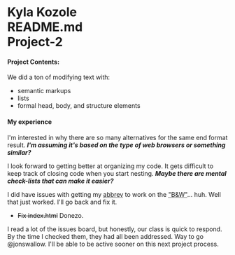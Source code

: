 <h1>Kyla Kozole <br />
README.md <br />
Project-2</h1>

<h4> Project Contents: </h4>
<p>We did a ton of modifying text with:
  <ul>
    <li> semantic markups</li>
    <li>lists</li>
    <li>formal head, body, and structure elements</li>
  </ul>
</p>

<h4>My experience</h4>
<p>I'm interested in why there are so many alternatives for the same end format result.
<i><b>I'm assuming it's based on the type of web browsers or something similar?</b></i></p>
<p> I look forward to getting better at organizing my code. It gets difficult to keep track of closing code when you start nesting.
<i><b>Maybe there are mental check-lists that can make it easier?</b></i></p>

<p>I did have issues with getting my <abbr title="abbreviation">abbrev</abbr> to work on the <abbr title="black and white">"B&W"</abbr>... huh. Well that just worked. I'll go back and fix it.<br />
  <ul>
    <li><s> Fix index.html</s> Donezo.</li>
  </ul>
</p>

<p>I read a lot of the issues board, but honestly, our class is quick to respond. By the time I checked them, they had all been addressed. Way to go @jonswallow. I'll be able to be active sooner on this next project process.</p>
